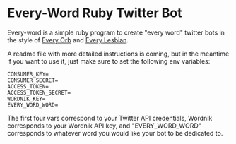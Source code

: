 # Every-Word Ruby Twitter Bot

Every-word is a simple ruby program to create "every word" twitter bots in the style of [Every Orb](https://twitter.com/everyorb) and [Every Lesbian](https://twitter.com/every_lesbian).

A readme file with more detailed instructions is coming, but in the meantime if you want to use it, just make sure to set the following env variables:

```
CONSUMER_KEY=
CONSUMER_SECRET=
ACCESS_TOKEN=
ACCESS_TOKEN_SECRET=
WORDNIK_KEY=
EVERY_WORD_WORD=
```

The first four vars correspond to your Twitter API credentials, Wordnik corresponds to your Wordnik API key, and "EVERY_WORD_WORD" corresponds to whatever word you would like your bot to be dedicated to.
